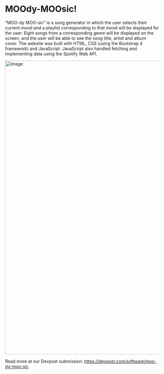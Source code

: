 # MOOdy-MOOsic!
“MOO-dy MOO-sic” is a song generator in which the user selects their current mood and a playlist corresponding to that mood will be displayed for the user. Eight songs from a corresponding genre will be displayed on the screen, and the user will be able to see the song title, artist and album cover. The website was built with HTML, CSS (using the Bootstrap 4 framework) and JavaScript. JavaScript also handled fetching and implementing data using the Spotify Web API. 

<img width="960" alt="image" src="https://user-images.githubusercontent.com/96363633/147885784-8a1720f1-f8bb-44e8-9016-5948bf5788c7.png">

Read more at our Devpost submission: https://devpost.com/software/moo-dy-moo-sic

